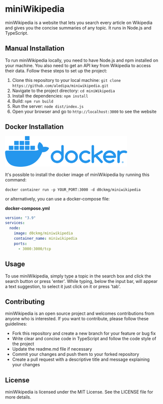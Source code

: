 # miniWikipedia

miniWikipedia is a website that lets you search every article on Wikipedia and gives you the concise summaries of any topic. It runs in Node.js and TypeScript.

## Manual Installation

To run miniWikipedia locally, you need to have Node.js and npm installed on your machine. You also need to get an API key from Wikipedia to access their data. Follow these steps to set up the project:

1. Clone this repository to your local machine: `git clone https://github.com/aledipa/miniwikipedia.git`
2. Navigate to the project directory: `cd miniWikipedia`
3. Install the dependencies: `npm install`
4. Build: `npm run build`
5. Run the server: `node dist/index.js`
6. Open your browser and go to `http://localhost:3000` to see the website

## Docker Installation
<img src=".github/img/docker-logo.webp" width="400" height="100" />

It's possible to install the docker image of miniWikipedia by running this command:

`docker container run -p YOUR_PORT:3000 -d d0ckmg/miniwikipedia`

or alternatively, you can use a docker-compose file:

**docker-compose.yml**

```yaml
version: "3.9"
services:
  node:
    image: d0ckmg/miniwikipedia
    container_name: miniwikipedia
    ports:
      - 3000:3000/tcp
```
## Usage

To use miniWikipedia, simply type a topic in the search box and click the search button or press 'enter'. While typing, below the input bar, will appear a text suggestion, to select it just click on it or press 'tab'.

## Contributing

miniWikipedia is an open source project and welcomes contributions from anyone who is interested. If you want to contribute, please follow these guidelines:

- Fork this repository and create a new branch for your feature or bug fix
- Write clear and concise code in TypeScript and follow the code style of the project
- Update the readme.md file if necessary
- Commit your changes and push them to your forked repository
- Create a pull request with a descriptive title and message explaining your changes

## License

miniWikipedia is licensed under the MIT License. See the LICENSE file for more details.

